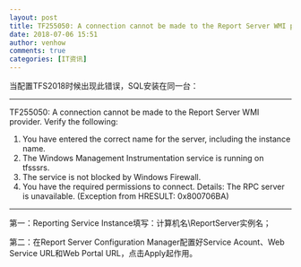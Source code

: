 ```yaml
---
layout: post
title: TF255050: A connection cannot be made to the Report Server WMI provider
date: 2018-07-06 15:51
author: venhow
comments: true
categories: [IT资讯]
---
```

当配置TFS2018时候出现此错误，SQL安装在同一台：

<hr />

TF255050: A connection cannot be made to the Report Server WMI provider. Verify the following:
1. You have entered the correct name for the server, including the instance name.
2. The Windows Management Instrumentation service is running on tfsssrs.
3. The service is not blocked by Windows Firewall.
4. You have the required permissions to connect.
Details:
The RPC server is unavailable. (Exception from HRESULT: 0x800706BA)

<hr />

第一：Reporting Service Instance填写：计算机名\ReportServer实例名；

第二：在Report Server Configuration Manager配置好Service Acount、Web Service URL和Web Portal URL，点击Apply起作用。
